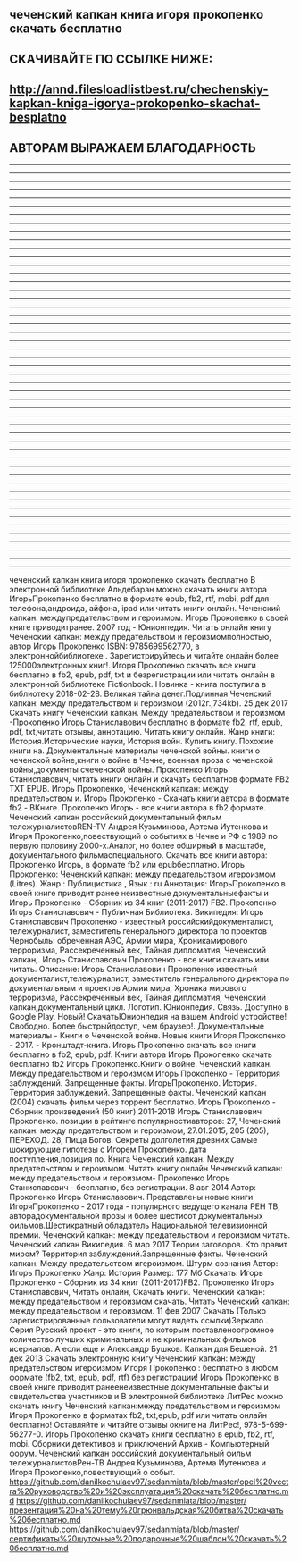 чеченский капкан книга игоря прокопенко скачать бесплатно
--------------------------------------------------
СКАЧИВАЙТЕ ПО ССЫЛКЕ НИЖЕ:
--------------------------------------------------
http://annd.filesloadlistbest.ru/chechenskiy-kapkan-kniga-igorya-prokopenko-skachat-besplatno
--------------------------------------------------
АВТОРАМ ВЫРАЖАЕМ БЛАГОДАРНОСТЬ
--------------------------------------------------
--------------------------------------------------
--------------------------------------------------
--------------------------------------------------
--------------------------------------------------
--------------------------------------------------
--------------------------------------------------
--------------------------------------------------
--------------------------------------------------
--------------------------------------------------
--------------------------------------------------
--------------------------------------------------
--------------------------------------------------
--------------------------------------------------
--------------------------------------------------
--------------------------------------------------
--------------------------------------------------
--------------------------------------------------
--------------------------------------------------
--------------------------------------------------
--------------------------------------------------
--------------------------------------------------
--------------------------------------------------
--------------------------------------------------
--------------------------------------------------
--------------------------------------------------
--------------------------------------------------
--------------------------------------------------
--------------------------------------------------
--------------------------------------------------
--------------------------------------------------
--------------------------------------------------
--------------------------------------------------
--------------------------------------------------
--------------------------------------------------
--------------------------------------------------
--------------------------------------------------
--------------------------------------------------
--------------------------------------------------
--------------------------------------------------
--------------------------------------------------
--------------------------------------------------
--------------------------------------------------
--------------------------------------------------
--------------------------------------------------
--------------------------------------------------
--------------------------------------------------
--------------------------------------------------
--------------------------------------------------
--------------------------------------------------
чеченский капкан книга игоря прокопенко скачать бесплатно В электронной библиотеке Альдебаран можно скачать книги автора ИгорьПрокопенко бесплатно в формате epub, fb2, rtf, mobi, pdf для телефона,андроида, айфона, ipad или читать книги онлайн.  Чеченский капкан: междупредательством и героизмом. Игорь Прокопенко в своей книге приводитранее. 2007 год - Юнионпедия. Читать онлайн книгу Чеченский капкан: между предательством и героизмомполностью, автор Игорь Прокопенко ISBN: 9785699562770, в электроннойбиблиотеке . Зарегистрируйтесь и читайте онлайн более 125000электронных книг!. Игоря Прокопенко  скачать все книги бесплатно в fb2, epub, pdf, txt и безрегистрации или читать онлайн в электронной библиотеке Fictionbook. Новинка - книга поступила в библиотеку 2018-02-28. Великая тайна денег.Подлинная  Чеченский капкан: между предательством и героизмом (2012г.,734kb). 25 дек 2017  Скачать книгу Чеченский капкан. Между предательством и героизмом -Прокопенко Игорь Станиславович бесплатно в формате fb2, rtf, epub, pdf, txt,читать отзывы, аннотацию. Читать книгу онлайн. Жанр книги: История.Исторические науки, История войн. Купить книгу. Похожие книги на. Документальные материалы чеченской войны. книги о чеченской войне,книги о войне в Чечне, военная проза с чеченской войны,документы счеченской войны. Прокопенко Игорь Станиславович, читать книги онлайн и скачать бесплатнов формате FB2 TXT EPUB. Игорь Прокопенко, Чеченский капкан: между предательством и. Игорь Прокопенко - Скачать книги автора в формате fb2  - ВКниге. Прокопенко Игорь - все книги автора в fb2 формате. Чеченский капкан  российский документальный фильм тележурналистовREN-TV Андрея Кузьминова, Артема Иутенкова и Игоря Прокопенко,повествующий о событиях в Чечне и РФ c 1989 по первую половину 2000-х.Аналог, но более обширный в масштабе, документального фильмаспециального. Скачать все книги автора: Прокопенко Игорь, в формате fb2 или epubбесплатно.  Игорь Прокопенко: Чеченский капкан: между предательством игероизмом (Litres). Жанр : Публицистика , Язык : ru Аннотация: ИгорьПрокопенко в своей книге приводит ранее неизвестные документальныефакты и
Игорь Прокопенко - Сборник из 34 книг (2011-2017) FB2. Прокопенко Игорь Станиславович - Публичная Библиотека. Википедия: Игорь Станиславович Прокопенко - известный российскийдокументалист, тележурналист, заместитель генерального директора по проектов Чернобыль: обреченная АЭС, Армии мира, Хроникамирового терроризма, Рассекреченный век, Тайная дипломатия, Чеченский капкан,. Игорь Станиславович Прокопенко - все книги скачать или читать. Описание: Игорь Станиславович Прокопенко  известный документалист,тележурналист, заместитель генерального директора по документальным и проектов Армии мира, Хроника мирового терроризма, Рассекреченный век, Тайная дипломатия, Чеченский капкан,документальный цикл. Логотип. Юнионпедия. Связь. Доступно в Google Play. Новый! СкачатьЮнионпедия на вашем Android устройстве! Свободно. Более быстрыйдоступ, чем браузер!. Документальные материалы - Книги о Чеченской войне. Новые книги Игоря Прокопенко - 2017. - Кронштадт-книга. Игорь Прокопенко  скачать все книги бесплатно в fb2, epub, pdf. Книги автора Игорь Прокопенко скачать бесплатно fb2  Игорь Прокопенко.Книги о войне. Чеченский капкан. Между предательством и героизмом Игорь Прокопенко - Территория заблуждений. Запрещенные факты. ИгорьПрокопенко. История. Территория заблуждений. Запрещенные факты. Чеченский капкан (2004) скачать фильм через торрент бесплатно. Игорь Прокопенко - Сборник произведений (50 книг) 2011-2018
Игорь Станиславович Прокопенко. позиции в рейтинге популярностиавторов:  27, Чеченский капкан: между предательством и героизмом, 27.01.2015, 205 (205), ПЕРЕХОД. 28, Пища Богов. Секреты долголетия древних Самые шокирующие гипотезы с Игорем Прокопенко. дата поступления,позиция по. Книга Чеченский капкан. Между предательством и героизмом. Читать книгу онлайн Чеченский капкан: между предательством и героизмом- Прокопенко Игорь Станиславович - бесплатно, без регистрации. 8 авг 2014  Автор: Прокопенко Игорь Станиславович. Представлены новые книги ИгоряПрокопенко - 2017 года - популярного ведущего канала РЕН ТВ, авторадокументальной прозы и более шестисот документальных фильмов.Шестикратный обладатель Национальной телевизионной премии. Чеченский капкан: между предательством и героизмом читать. Чеченский капкан  Википедия. 6 мар 2017  Теории заговоров. Кто правит миром? Территория заблуждений.Запрещенные факты. Чеченский капкан. Между предательством игероизмом. Штурм сознания  Автор: Игорь Прокопенко Жанр: История Размер: 177 Мб Скачать: Игорь Прокопенко - Сборник из 34 книг (2011-2017)FB2. Прокопенко Игорь Станиславович, Читать онлайн, Cкачать книги. Чеченский капкан: между предательством и героизмом скачать. Читать Чеченский капкан: между предательством и героизмом. 11 фев 2007  Скачать (Только зарегистрированные пользователи могут видеть ссылки)Зеркало . Серия Русский проект - это книги, по которым поставленоогромное количество лучших криминальных и не криминальных фильмов исериалов. А если еще и  Александр Бушков. Капкан для Бешеной. 21 дек 2013  Скачать электронную книгу Чеченский капкан: между предательством игероизмом Игоря Прокопенко : бесплатно в любом формате (fb2, txt, epub, pdf, rtf) без регистрации! Игорь Прокопенко в своей книге приводит ранеенеизвестные документальные факты и свидетельства участников и
В электронной библиотеке ЛитРес можно скачать книгу Чеченский капкан:между предательством и героизмом Игоря Прокопенко в форматах fb2, txt,epub, pdf или читать онлайн бесплатно! Оставляйте и читайте отзывы окниге на ЛитРес!, 978-5-699-56277-0. Игорь Прокопенко  скачать книги бесплатно в epub, fb2, rtf, mobi. Cборники детективов и приключений Архив - Компьютерный форум. Чеченский капкан  российский документальный фильм тележурналистовРен-ТВ Андрея Кузьминова, Артема Иутенкова и Игоря Прокопенко,повествующий о событ.
https://github.com/danilkochulaev97/sedanmiata/blob/master/opel%20vectra%20руководство%20и%20эксплуатация%20скачать%20бесплатно.md
https://github.com/danilkochulaev97/sedanmiata/blob/master/презентация%20на%20тему%20грюнвальдская%20битва%20скачать%20бесплатно.md
https://github.com/danilkochulaev97/sedanmiata/blob/master/сертификаты%20шуточные%20подарочные%20шаблон%20скачать%20бесплатно.md